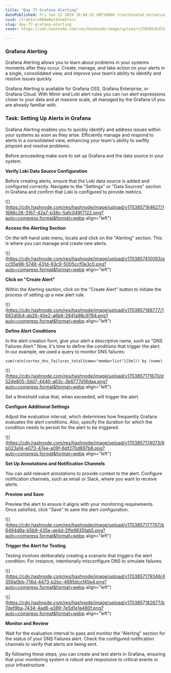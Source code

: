 ```yaml
---
title: "Day 77 Grafana Alerting"
datePublished: Fri Jan 12 2024 10:04:32 GMT+0000 (Coordinated Universal Time)
cuid: clrah1vrv000w0al42um5fvcc
slug: day-77-grafana-alerting
cover: https://cdn.hashnode.com/res/hashnode/image/upload/v1705053635317/d3966a5b-8a77-4b48-9b51-26d2007a4bd0.png

---
```


### Grafana Alerting

Grafana Alerting allows you to learn about problems in your systems moments after they occur. Create, manage, and take action on your alerts in a single, consolidated view, and improve your team’s ability to identify and resolve issues quickly.

Grafana Alerting is available for Grafana OSS, Grafana Enterprise, or Grafana Cloud. With Mimir and Loki alert rules you can run alert expressions closer to your data and at massive scale, all managed by the Grafana UI you are already familiar with.

### **Task: Setting Up Alerts in Grafana**

Grafana Alerting enables you to quickly identify and address issues within your systems as soon as they arise. Efficiently manage and respond to alerts in a consolidated view, enhancing your team's ability to swiftly pinpoint and resolve problems.

Before proceeding make sure to set up Grafana and the data source in your system.

**Verify Loki Data Source Configuration**

Before creating alerts, ensure that the Loki data source is added and configured correctly. Navigate to the "Settings" or "Data Sources" section in Grafana and confirm that Loki is configured to provide metrics.

![](https://cdn.hashnode.com/res/hashnode/image/upload/v1703857164627/11686c26-3167-42a7-b38c-5afc049f7122.png?auto=compress,format&format=webp align="left")

**Access the Alerting Section**

On the left-hand side menu, locate and click on the "Alerting" section. This is where you can manage and create new alerts.

![](https://cdn.hashnode.com/res/hashnode/image/upload/v1703857410093/acc55e98-5748-431d-93c9-5005ccf0e3c0.png?auto=compress,format&format=webp align="left")

**Click on "Create Alert"**

Within the Alerting section, click on the "Create Alert" button to initiate the process of setting up a new alert rule.

![](https://cdn.hashnode.com/res/hashnode/image/upload/v1703857166777/1662d0b4-ab26-40e2-a6b6-2841a98c9784.png?auto=compress,format&format=webp align="left")

**Define Alert Conditions**

In the alert creation form, give your alert a descriptive name, such as "DNS Failures Alert." Now, it's time to define the conditions that trigger the alert. In our example, we used a query to monitor DNS failures:

```plaintext
sum(rate(cortex_dns_failures_total{name="memberlist"}[5m])) by (name)
```

![](https://cdn.hashnode.com/res/hashnode/image/upload/v1703857171670/d524e805-3dd7-4440-a63c-3b6777d16daa.png?auto=compress,format&format=webp align="left")

Set a threshold value that, when exceeded, will trigger the alert.

**Configure Additional Settings**

Adjust the evaluation interval, which determines how frequently Grafana evaluates the alert conditions. Also, specify the duration for which the condition needs to persist for the alert to be triggered.

![](https://cdn.hashnode.com/res/hashnode/image/upload/v1703857174073/6b023a14-e073-47ee-a09f-6df270d897b8.png?auto=compress,format&format=webp align="left")

**Set Up Annotations and Notification Channels**

You can add relevant annotations to provide context to the alert. Configure notification channels, such as email or Slack, where you want to receive alerts.

**Preview and Save**

Preview the alert to ensure it aligns with your monitoring requirements. Once satisfied, click "Save" to save the alert configuration.

![](https://cdn.hashnode.com/res/hashnode/image/upload/v1703857177707/b6494d9a-b5b9-435e-ae4d-2ffe9835fab5.png?auto=compress,format&format=webp align="left")

**Trigger the Alert for Testing**

Testing involves deliberately creating a scenario that triggers the alert condition. For instance, intentionally misconfigure DNS to simulate failures.

![](https://cdn.hashnode.com/res/hashnode/image/upload/v1703857179346/4359a0bb-716d-4473-b2bc-4685dccf45e4.png?auto=compress,format&format=webp align="left")

![](https://cdn.hashnode.com/res/hashnode/image/upload/v1703857182677/b7def9ba-7434-4ad6-a389-7e5d1e1e480f.png?auto=compress,format&format=webp align="left")

**Monitor and Review**

Wait for the evaluation interval to pass and monitor the "Alerting" section for the status of your DNS Failures alert. Check the configured notification channels to verify that alerts are being sent.

By following these steps, you can create and test alerts in Grafana, ensuring that your monitoring system is robust and responsive to critical events in your infrastructure.